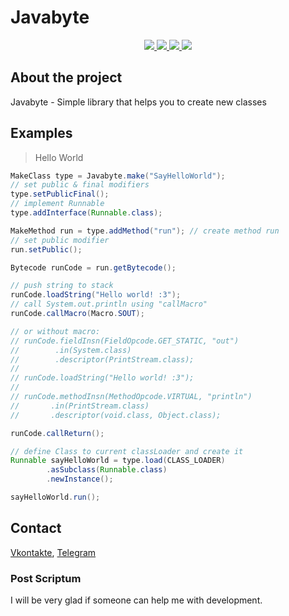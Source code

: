<!-- @formatter:off  -->

# Javabyte

<div align="center">
  <a href="https://github.com/whilein/javabyte/blob/master/LICENSE">
    <img src="https://img.shields.io/github/license/whilein/javabyte">
  </a>

  <a href="https://discord.gg/ANEHruraCc">
    <img src="https://img.shields.io/discord/819859288049844224?logo=discord">
  </a>

  <a href="https://github.com/whilein/javabyte/issues">
    <img src="https://img.shields.io/github/issues/whilein/javabyte">
  </a>

  <a href="https://github.com/whilein/javabyte/pulls">
    <img src="https://img.shields.io/github/issues-pr/whilein/javabyte">
  </a>
</div>

## About the project

Javabyte - Simple library that helps you to create new classes

## Examples
> Hello World
```java
MakeClass type = Javabyte.make("SayHelloWorld");
// set public & final modifiers
type.setPublicFinal();
// implement Runnable
type.addInterface(Runnable.class);

MakeMethod run = type.addMethod("run"); // create method run
// set public modifier
run.setPublic();

Bytecode runCode = run.getBytecode();

// push string to stack
runCode.loadString("Hello world! :3");
// call System.out.println using "callMacro"
runCode.callMacro(Macro.SOUT);

// or without macro:
// runCode.fieldInsn(FieldOpcode.GET_STATIC, "out")
//        .in(System.class)
//        .descriptor(PrintStream.class);
//
// runCode.loadString("Hello world! :3");
//
// runCode.methodInsn(MethodOpcode.VIRTUAL, "println")
//       .in(PrintStream.class)
//       .descriptor(void.class, Object.class);

runCode.callReturn();

// define Class to current classLoader and create it
Runnable sayHelloWorld = type.load(CLASS_LOADER)
        .asSubclass(Runnable.class)
        .newInstance();

sayHelloWorld.run();
```

## Contact
[Vkontakte](https://vk.com/id623151994),
[Telegram](https://t.me/whilein)

### Post Scriptum

I will be very glad if someone can help me with development.

<!-- @formatter:on  -->
